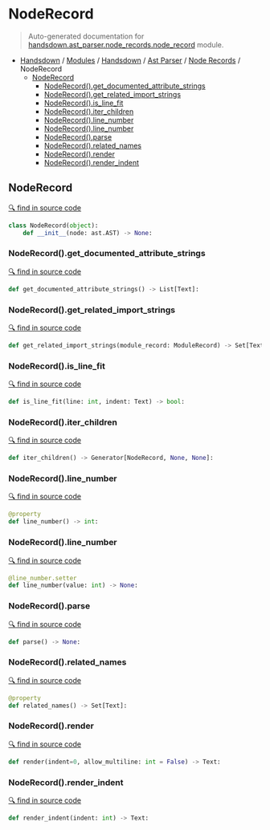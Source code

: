 # NodeRecord

> Auto-generated documentation for [handsdown.ast_parser.node_records.node_record](https://github.com/vemel/handsdown/blob/master/handsdown/ast_parser/node_records/node_record.py) module.

- [Handsdown](../../../README.md#-handsdown---python-documentation-generator) / [Modules](../../../MODULES.md#modules) / [Handsdown](../../index.md#handsdown) / [Ast Parser](../index.md#ast-parser) / [Node Records](index.md#node-records) / NodeRecord
  - [NodeRecord](#noderecord)
    - [NodeRecord().get_documented_attribute_strings](#noderecordget_documented_attribute_strings)
    - [NodeRecord().get_related_import_strings](#noderecordget_related_import_strings)
    - [NodeRecord().is_line_fit](#noderecordis_line_fit)
    - [NodeRecord().iter_children](#noderecorditer_children)
    - [NodeRecord().line_number](#noderecordline_number)
    - [NodeRecord().line_number](#noderecordline_number)
    - [NodeRecord().parse](#noderecordparse)
    - [NodeRecord().related_names](#noderecordrelated_names)
    - [NodeRecord().render](#noderecordrender)
    - [NodeRecord().render_indent](#noderecordrender_indent)

## NodeRecord

[🔍 find in source code](https://github.com/vemel/handsdown/blob/master/handsdown/ast_parser/node_records/node_record.py#L16)

```python
class NodeRecord(object):
    def __init__(node: ast.AST) -> None:
```

### NodeRecord().get_documented_attribute_strings

[🔍 find in source code](https://github.com/vemel/handsdown/blob/master/handsdown/ast_parser/node_records/node_record.py#L230)

```python
def get_documented_attribute_strings() -> List[Text]:
```

### NodeRecord().get_related_import_strings

[🔍 find in source code](https://github.com/vemel/handsdown/blob/master/handsdown/ast_parser/node_records/node_record.py#L206)

```python
def get_related_import_strings(module_record: ModuleRecord) -> Set[Text]:
```

### NodeRecord().is_line_fit

[🔍 find in source code](https://github.com/vemel/handsdown/blob/master/handsdown/ast_parser/node_records/node_record.py#L198)

```python
def is_line_fit(line: int, indent: Text) -> bool:
```

### NodeRecord().iter_children

[🔍 find in source code](https://github.com/vemel/handsdown/blob/master/handsdown/ast_parser/node_records/node_record.py#L68)

```python
def iter_children() -> Generator[NodeRecord, None, None]:
```

### NodeRecord().line_number

[🔍 find in source code](https://github.com/vemel/handsdown/blob/master/handsdown/ast_parser/node_records/node_record.py#L48)

```python
@property
def line_number() -> int:
```

### NodeRecord().line_number

[🔍 find in source code](https://github.com/vemel/handsdown/blob/master/handsdown/ast_parser/node_records/node_record.py#L57)

```python
@line_number.setter
def line_number(value: int) -> None:
```

### NodeRecord().parse

[🔍 find in source code](https://github.com/vemel/handsdown/blob/master/handsdown/ast_parser/node_records/node_record.py#L82)

```python
def parse() -> None:
```

### NodeRecord().related_names

[🔍 find in source code](https://github.com/vemel/handsdown/blob/master/handsdown/ast_parser/node_records/node_record.py#L72)

```python
@property
def related_names() -> Set[Text]:
```

### NodeRecord().render

[🔍 find in source code](https://github.com/vemel/handsdown/blob/master/handsdown/ast_parser/node_records/node_record.py#L147)

```python
def render(indent=0, allow_multiline: int = False) -> Text:
```

### NodeRecord().render_indent

[🔍 find in source code](https://github.com/vemel/handsdown/blob/master/handsdown/ast_parser/node_records/node_record.py#L202)

```python
def render_indent(indent: int) -> Text:
```
